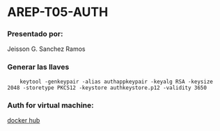 # AREP-T05-AUTH

### Presentado por:

Jeisson G. Sanchez Ramos

### Generar las llaves

~~~
    keytool -genkeypair -alias authappkeypair -keyalg RSA -keysize 2048 -storetype PKCS12 -keystore authkeystore.p12 -validity 3650
~~~


### Auth for virtual machine:

[docker hub](https://hub.docker.com/r/jsanchez0/arep-t05-auth)
